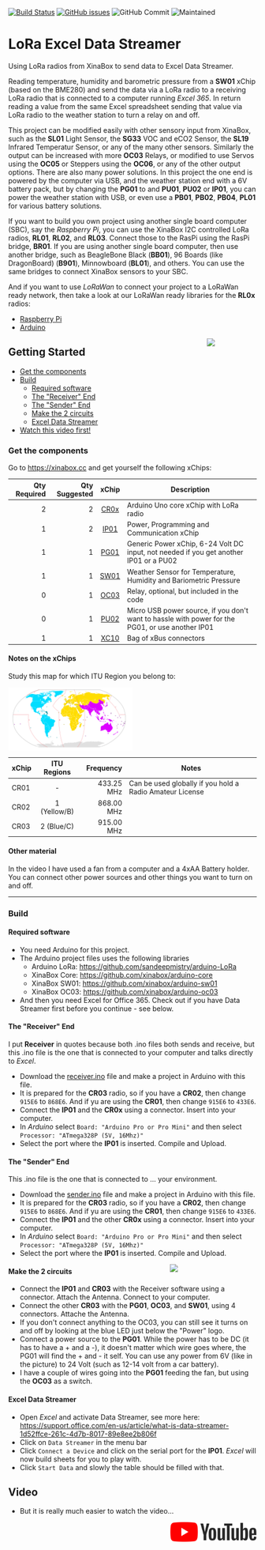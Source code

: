 [![Build Status](https://travis-ci.org/xinabox/LoRa-Excel-Data-Streamer.svg?branch=master)](https://travis-ci.org/xinabox/LoRa-Excel-Data-Streamer)
[![GitHub issues](https://img.shields.io/github/issues/xinabox/LoRa-Excel-Data-Streamer.svg)](https://github.com/xinabox/LoRa-Excel-Data-Streamer/issues) ![GitHub Commit](https://img.shields.io/github/last-commit/xinabox/LoRa-Excel-Data-Streamer) ![Maintained](https://img.shields.io/maintenance/yes/2020)

# LoRa Excel Data Streamer
Using LoRa radios from XinaBox to send data to Excel Data Streamer. 

Reading temperature, humidity and barometric pressure from a **SW01** xChip (based on the BME280) and send the data via a LoRa radio to a receiving LoRa radio that is connected to a computer running *Excel 365*. In return reading a value from the same Excel spreadsheet sending that value via LoRa radio to the weather station to turn a relay on and off.

This project can be modified easily with other sensory input from XinaBox, such as the **SL01** Light Sensor, the **SG33** VOC and eCO2 Sensor, the **SL19** Infrared Temperatur Sensor, or any of the many other sensors.
Similarly the output can be increased with more **OC03** Relays, or modified to use Servos using the **OC05** or Steppers using the **OC06**, or any of the other output options. 
There are also many power solutions. In this project the one end is powered by the computer via USB, and the weather station end with a 6V battery pack, but by changing the **PG01** to and **PU01**, **PU02** or **IP01**, you can power the weather station with USB, or even use a **PB01**, **PB02**, **PB04**, **PL01** for various battery solutions.

If you want to build you own project using another single board computer (SBC), say the *Raspberry Pi*, you can use the XinaBox I2C controlled LoRa radios, **RL01**, **RL02**, and **RL03**. Connect those to the RasPi using the RasPi bridge, **BR01**. If you are using another single board computer, then use another bridge, such as BeagleBone Black (**BB01**), 96 Boards (like DragonBoard) (**B901**), Minnowboard (**BL01**), and others. You can use the same bridges to connect XinaBox sensors to your SBC.

And if you want to use _LoRaWan_ to connect your project to a LoRaWan ready network, then take a look at our LoRaWan ready libraries for the **RL0x** radios:
- [Raspberry Pi](https://github.com/xinabox/rpi-LMIC)
- [Arduino](https://github.com/xinabox/arduino-LMIC-RL0x)

<img src="images/circuits.jpg" width="20%" height="auto" align="right">

## Getting Started
- [Get the components](#get-the-components)
- [Build](#build)
  - [Required software](#required-software)
  - [The "Receiver" End](#the-receiver-end)
  - [The "Sender" End](#the-sender-end)
  - [Make the 2 circuits](#make-the-2-circuits)
  - [Excel Data Streamer](#excel-data-streamer)
- [Watch this video first!](http://xib.one/bg "Video")
  
### Get the components

Go to https://xinabox.cc and get yourself the following xChips:

Qty Required|Qty Suggested|xChip|Description
---:|---:|:---:|---
2|2|[CR0x](https://xinabox.cc/products/CR03)|Arduino Uno core xChip with LoRa radio
1|2|[IP01](https://xinabox.cc/products/IP01)|Power, Programming and Communication xChip
1|1|[PG01](https://xinabox.cc/products/PG01)|Generic Power xChip, 6-24 Volt DC input, not needed if you get another IP01 or a PU02
1|1|[SW01](https://xinabox.cc/products/SW01)|Weather Sensor for Temperature, Humidity and Bariometric Pressure
0|1|[OC03](https://xinabox.cc/products/OC03)|Relay, optional, but included in the code
0|1|[PU02](https://xinabox.cc/products/PU02)|Micro USB power source, if you don't want to hassle with power for the PG01, or use another IP01
1|1|[XC10](https://xinabox.cc/products/XC10)|Bag of xBus connectors

#### Notes on the xChips
Study this map for which ITU Region you belong to: 

<img src="images/ITUregions.svg" width="50%" height="auto" align="center">

xChip|ITU Regions|Frequency|Notes
---|:---:|---:|---
CR01|-|433.25 MHz|Can be used globally if you hold a Radio Amateur License
CR02|1 (Yellow/B)|868.00 MHz|
CR03|2 (Blue/C)|915.00 MHz|

#### Other material
In the video I have used a fan from a computer and a 4xAA Battery holder. You can connect other power sources and other things you want to turn on and off.

---

### Build

#### Required software

- You need Arduino for this project.
- The Arduino project files uses the following libraries
  - Arduino LoRa: https://github.com/sandeepmistry/arduino-LoRa
  - XinaBox Core: https://github.com/xinabox/arduino-core
  - XinaBox SW01: https://github.com/xinabox/arduino-sw01
  - XinaBox OC03: https://github.com/xinabox/arduino-oc03
- And then you need Excel for Office 365. Check out if you have Data Streamer first before you continue - see below.

#### The "Receiver" End
I put __Receiver__ in quotes because both .ino files both sends and receive, but this .ino file is the one that is connected to your computer and talks directly to *Excel*.
- Download the [receiver.ino](src/receiver.ino) file and make a project in Arduino with this file. 
- It is prepared for the **CR03** radio, so if you have a **CR02**, then change `915E6` to `868E6`. And if yu are using the **CR01**, then change `915E6` to `433E6`.
- Connect the **IP01** and the **CR0x** using a connector. Insert into your computer.
- In *Arduino* select `Board: "Arduino Pro or Pro Mini"` and then select `Processor: "ATmega328P (5V, 16Mhz)"`
- Select the port where the **IP01** is inserted. Compile and Upload.

#### The "Sender" End
This .ino file is the one that is connected to ... your environment.
- Download the [sender.ino](src/sender.ino) file and make a project in Arduino with this file. 
- It is prepared for the **CR03** radio, so if you have a **CR02**, then change `915E6` to `868E6`. And if yu are using the **CR01**, then change `915E6` to `433E6`.
- Connect the **IP01** and the other **CR0x** using a connector. Insert into your computer.
- In *Arduino* select `Board: "Arduino Pro or Pro Mini"` and then select `Processor: "ATmega328P (5V, 16Mhz)"`
- Select the port where the **IP01** is inserted. Compile and Upload.

<img src="images/circuits.jpg" width="35%" height="auto" align="right">

#### Make the 2 circuits
- Connect the **IP01** and **CR03** with the Receiver software using a connector. Attach the Antenna. Connect to your computer.
- Connect the other **CR03** with the **PG01**, **OC03**, and **SW01**, using 4 connectors. Attache the Antenna.
- If you don't connect anything to the OC03, you can still see it turns on and off by looking at the blue LED just below the "Power" logo.
- Connect a power source to the **PG01**. While the power has to be DC (it has to have a + and a -), it doesn't matter which wire goes where, the PG01 will find the + and - it self. You can use any power from 6V (like in the picture) to 24 Volt (such as 12-14 volt from a car battery).
- I have a couple of wires going into the **PG01** feeding the fan, but using the **OC03** as a switch.

#### Excel Data Streamer
- Open *Excel* and activate Data Streamer, see more here: https://support.office.com/en-us/article/what-is-data-streamer-1d52ffce-261c-4d7b-8017-89e8ee2b806f
- Click on `Data Streamer` in the menu bar
- Click `Connect a Device` and click on the serial port for the **IP01**. *Excel* will now build sheets for you to play with.
- Click `Start Data` and slowly the table should be filled with that.

## Video
- But it is really much easier to watch the video...

<a href="http://xib.one/bg" title="Video"><img src="images/youtubelogo.svg" alt="Video" width="35%" height="auto" align="right"/></a>

